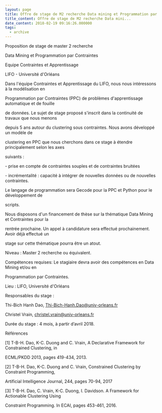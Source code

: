 ```yaml
---
layout: page
title: Offre de stage de M2 recherche Data mining et Programmation par contraintes
title_content: Offre de stage de M2 recherche Data mini...
date_content: 2018-02-19 09:16:26.000000
tags:
  - archive
---
```

Proposition de stage de master 2 recherche



Data Mining et Programmation par Contraintes



Equipe Contraintes et Apprentissage



LIFO - Université d'Orléans





Dans l'équipe Contraintes et Apprentissage du LIFO, nous nous intéressons à la
modélisation en



Programmation par Contraintes (PPC) de problèmes d'apprentissage automatique
et de fouille



de données. Le sujet de stage proposé s'inscrit dans la continuité de travaux
que nous menons



depuis 5 ans autour du clustering sous contraintes. Nous avons développé un
modèle de



clustering en PPC que nous cherchons dans ce stage à étendre principalement
selon les axes



suivants :



\- prise en compte de contraintes souples et de contraintes bruitées



\- incrémentalité : capacité à intégrer de nouvelles données ou de nouvelles
contraintes.



Le langage de programmation sera Gecode pour la PPC et Python pour le
développement de



scripts.



Nous disposons d'un financement de thèse sur la thématique Data Mining et
Contraintes pour la



rentrée prochaine. Un appel à candidature sera effectué prochainement. Avoir
déjà effectué un



stage sur cette thématique pourra être un atout.



Niveau : Master 2 recherche ou équivalent.



Compétences requises: Le stagiaire devra avoir des compétences en Data Mining
et/ou en



Programmation par Contraintes.



Lieu : LIFO, Université d'Orléans



Responsables du stage :



Thi-Bich Hanh Dao, Thi-Bich-Hanh.Dao@univ-orleans.fr



Christel Vrain, christel.vrain@univ-orleans.fr



Durée du stage : 4 mois, à partir d’avril 2018.



Références



[1] T-B-H. Dao, K-C. Duong and C. Vrain, A Declarative Framework for
Constrained Clustering, in



ECML/PKDD 2013, pages 419-434, 2013.



[2] T-B-H. Dao, K-C. Duong and C. Vrain, Constrained Clustering by Constraint
Programming,



Artificial Intelligence Journal, 244, pages 70-94, 2017



[3] T-B-H. Dao, C. Vrain, K-C. Duong, I. Davidson. A Framework for Actionable
Clustering Using



Constraint Programming. In ECAI, pages 453-461, 2016.

